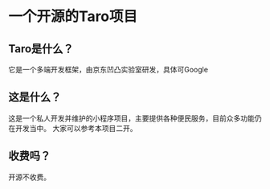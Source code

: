 # 一个开源的Taro项目
## Taro是什么？
它是一个多端开发框架，由京东凹凸实验室研发，具体可Google
## 这是什么？
这是一个私人开发并维护的小程序项目，主要提供各种便民服务，目前众多功能仍在开发当中。
大家可以参考本项目二开。
## 收费吗？
开源不收费。